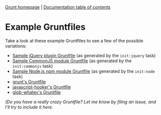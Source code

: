 [Grunt homepage](http://gruntjs.com/) | [Documentation table of contents](toc.md)

# Example Gruntfiles

Take a look at these example Gruntfiles to see a few of the possible variations:

* [Sample jQuery plugin Gruntfile](https://github.com/cowboy/grunt-jquery-example/blob/master/Gruntfile.js) (as generated by the `init:jquery` task)
* [Sample CommonJS module Gruntfile](https://github.com/cowboy/grunt-commonjs-example/blob/master/Gruntfile.js) (as generated by the `init:commonjs` task)
* [Sample Node.js npm module Gruntfile](https://github.com/cowboy/grunt-node-example/blob/master/Gruntfile.js) (as generated by the `init:node` task)
* [grunt's Gruntfile](../Gruntfile.js)
* [javascript-hooker's Gruntfile](https://github.com/cowboy/javascript-hooker/blob/master/Gruntfile.js)
* [glob-whatev's Gruntfile](https://github.com/cowboy/node-glob-whatev/blob/master/Gruntfile.js)

_(Do you have a really crazy Gruntfile? Let me know by filing an issue, and I'll try to include it here._
